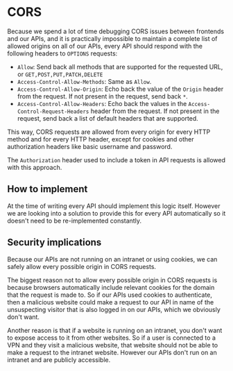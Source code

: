 # CORS

Because we spend a lot of time debugging CORS issues between frontends and our APIs, and it is practically impossible to maintain a complete list of allowed origins on all of our APIs, every API should respond with the following headers to `OPTIONS` requests:

*   `Allow`: Send back all methods that are supported for the requested URL, or `GET,POST,PUT,PATCH,DELETE`
*   `Access-Control-Allow-Methods`: Same as `Allow`.
*   `Access-Control-Allow-Origin`: Echo back the value of the `Origin` header from the request. If not present in the request, send back `*`.
*   `Access-Control-Allow-Headers`: Echo back the values in  the `Access-Control-Request-Headers` header from the request. If not present in the request, send back a list of default headers that are supported.

This way, CORS requests are allowed from every origin for every HTTP method and for every HTTP header, except for cookies and other authorization headers like basic username and password.

The `Authorization` header used to include a token in API requests is allowed with this approach.

## How to implement

At the time of writing every API should implement this logic itself. However we are looking into a solution to provide this for every API automatically so it doesn't need to be re-implemented constantly.

## Security implications

Because our APIs are not running on an intranet or using cookies, we can safely allow every possible origin in CORS requests.

The biggest reason not to allow every possible origin in CORS requests is because browsers automatically include relevant cookies for the domain that the request is made to. So if our APIs used cookies to authenticate, then a malicious website could make a request to our API in name of the unsuspecting visitor that is also logged in on our APIs, which we obviously don't want.

Another reason is that if a website is running on an intranet, you don't want to expose access to it from other websites. So if a user is connected to a VPN and they visit a malicious website, that website should not be able to make a request to the intranet website. However our APIs don't run on an intranet and are publicly accessible.
